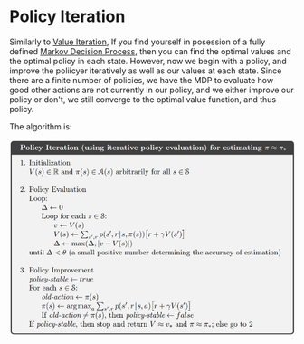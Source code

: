 # Policy Iteration

Similarly to [Value Iteration](../Value_Iteration/README.md), If you find yourself in posession of a fully defined [Markov Decision Process](https://en.wikipedia.org/wiki/Markov_decision_process), then you can find the optimal values and the optimal policy in each state. However, now we begin with a policy, and improve the poliicyer iteratively as well as our values at each state. Since there are a finite number of policies, we have the MDP to evaluate how good other actions are not currently in our policy, and we either improve our policy or don't, we still converge to the optimal value function, and thus policy.

The algorithm is:

![Policy Iteration Algorithm](./Policy_Iteration_Alg.png)
